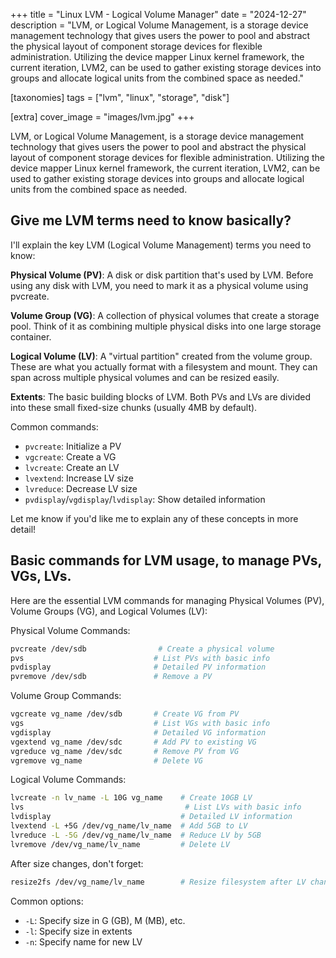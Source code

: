 +++
title = "Linux LVM - Logical Volume Manager"
date = "2024-12-27"
description = "LVM, or Logical Volume Management, is a storage device management technology that gives users the power to pool and abstract the physical layout of component storage devices for flexible administration. Utilizing the device mapper Linux kernel framework, the current iteration, LVM2, can be used to gather existing storage devices into groups and allocate logical units from the combined space as needed."

[taxonomies]
tags = ["lvm", "linux", "storage", "disk"]

[extra]
cover_image = "images/lvm.jpg"
+++

LVM, or Logical Volume Management, is a storage device management technology that gives users the power to pool and abstract the physical layout of component storage devices for flexible administration. Utilizing the device mapper Linux kernel framework, the current iteration, LVM2, can be used to gather existing storage devices into groups and allocate logical units from the combined space as needed.

## Give me LVM terms need to know basically?

I'll explain the key LVM (Logical Volume Management) terms you need to know:

**Physical Volume (PV)**: A disk or disk partition that's used by LVM. Before using any disk with LVM, you need to mark it as a physical volume using pvcreate.

**Volume Group (VG)**: A collection of physical volumes that create a storage pool. Think of it as combining multiple physical disks into one large storage container.

**Logical Volume (LV)**: A "virtual partition" created from the volume group. These are what you actually format with a filesystem and mount. They can span across multiple physical volumes and can be resized easily.

**Extents**: The basic building blocks of LVM. Both PVs and LVs are divided into these small fixed-size chunks (usually 4MB by default).

Common commands:

- `pvcreate`: Initialize a PV
- `vgcreate`: Create a VG
- `lvcreate`: Create an LV
- `lvextend`: Increase LV size
- `lvreduce`: Decrease LV size
- `pvdisplay`/`vgdisplay`/`lvdisplay`: Show detailed information

Let me know if you'd like me to explain any of these concepts in more detail!

## Basic commands for LVM usage, to manage PVs, VGs, LVs.

Here are the essential LVM commands for managing Physical Volumes (PV), Volume Groups (VG), and Logical Volumes (LV):

Physical Volume Commands:

```bash
pvcreate /dev/sdb                # Create a physical volume
pvs                             # List PVs with basic info
pvdisplay                       # Detailed PV information
pvremove /dev/sdb               # Remove a PV
```

Volume Group Commands:

```bash
vgcreate vg_name /dev/sdb       # Create VG from PV
vgs                             # List VGs with basic info
vgdisplay                       # Detailed VG information
vgextend vg_name /dev/sdc       # Add PV to existing VG
vgreduce vg_name /dev/sdc       # Remove PV from VG
vgremove vg_name                # Delete VG
```

Logical Volume Commands:

```bash
lvcreate -n lv_name -L 10G vg_name    # Create 10GB LV
lvs                                    # List LVs with basic info
lvdisplay                             # Detailed LV information
lvextend -L +5G /dev/vg_name/lv_name  # Add 5GB to LV
lvreduce -L -5G /dev/vg_name/lv_name  # Reduce LV by 5GB
lvremove /dev/vg_name/lv_name         # Delete LV
```

After size changes, don't forget:

```bash
resize2fs /dev/vg_name/lv_name        # Resize filesystem after LV changes
```

Common options:

- `-L`: Specify size in G (GB), M (MB), etc.
- `-l`: Specify size in extents
- `-n`: Specify name for new LV
